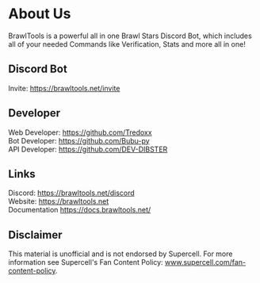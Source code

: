 # About Us
BrawlTools is a powerful all in one Brawl Stars Discord Bot, which includes all of your needed Commands like Verification, Stats and more all in one!

## Discord Bot
Invite: https://brawltools.net/invite

## Developer
Web Developer: https://github.com/Tredoxx <br>
Bot Developer: https://github.com/Bubu-py <br>
API Developer: https://github.com/DEV-DIBSTER

## Links
Discord: https://brawltools.net/discord <br>
Website: https://brawltools.net <br>
Documentation https://docs.brawltools.net/

## Disclaimer
This material is unofficial and is not endorsed by Supercell. For more information see Supercell's Fan Content Policy: www.supercell.com/fan-content-policy.
